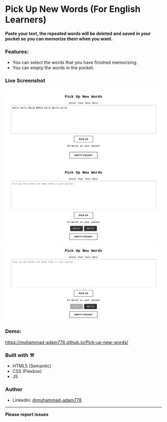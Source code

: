 # Pick Up New Words (For English Learners)

**Paste your text, the repeated words will be deleted and saved in your pocket so you can memorize them when you want.**

### Features:

- You can select the words that you have finished memorizing.
- You can empty the words in the pocket.

### Live Screenshot

![Desktop-view](./screenshot/img-1.png)
![Desktop-view](./screenshot/img-2.png)
![Desktop-view](./screenshot/img-3.png)

### Demo:

https://muhammad-adam778.github.io/Pick-up-new-words/

### Built with ⚒️

- HTML5 (Semantic)
- CSS (Flexbox)
- JS

### Author

- Linkedin: [@muhammad-adam778](https://www.linkedin.com/in/muhammad-adam778/)

<hr>

**Please report issues**
